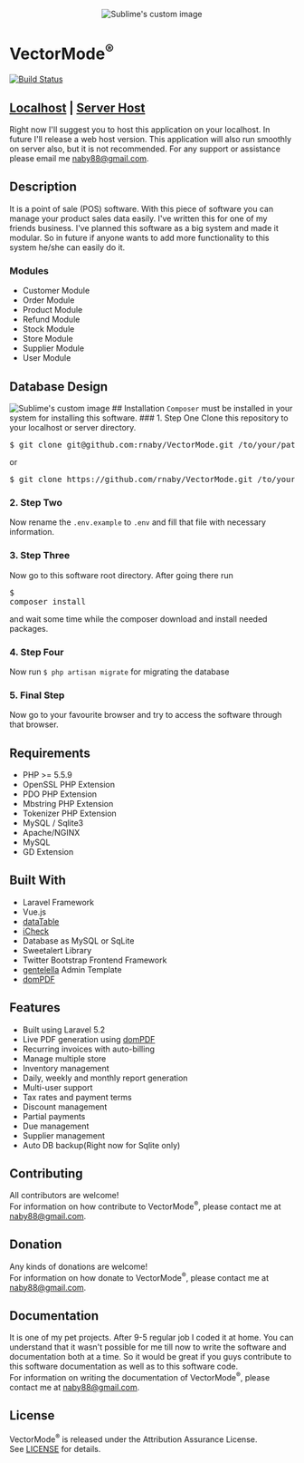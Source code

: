 <p align="center">
  <img src="https://raw.githubusercontent.com/rnaby/VectorMode/master/public/images/vectormode.png" alt="Sublime's custom image"/>
</p>

# VectorMode<sup>®</sup>

[![Build Status](https://travis-ci.org/rnaby/VectorMode.svg?branch=master)](https://travis-ci.org/rnaby/VectorMode)

## [Localhost](https://github.com/rnaby/VectorMode) | [Server Host](https://github.com/rnaby/VectorMode)

Right now I'll suggest you to host this application on your localhost. In future I'll release a web host version. This application will also run smoothly on server also, but it is not recommended. For any support or assistance please email  me naby88@gmail.com.

## Description
It is a point of sale (POS) software. With this piece of software you can manage your product sales data easily. I've written this for one of my friends business. I've planned this software as a big system and made it modular. So in future if anyone wants to add more functionality to this system he/she can easily do it.

### Modules
* Customer Module
* Order Module
* Product Module
* Refund Module
* Stock Module
* Store Module
* Supplier Module
* User Module

## Database Design
<img src="https://raw.githubusercontent.com/rnaby/VectorMode/master/public/images/db_vectormode.png" alt="Sublime's custom image"/>
## Installation
<code>Composer</code> must be installed in your system for installing this software.
### 1. Step One
Clone this repository to your localhost or server directory.
<pre>$ git clone git@github.com:rnaby/VectorMode.git /to/your/path</pre>
or
<pre>$ git clone https://github.com/rnaby/VectorMode.git /to/your/path</pre>

### 2. Step Two
Now rename the <code>.env.example</code> to <code>.env</code> and fill that file with necessary information.

### 3. Step Three
Now go to this software root directory. After going there run <pre>$ composer install</pre> and wait some time while the composer download and install needed packages.

### 4. Step Four
Now run <code>$ php artisan migrate</code> for migrating the database

### 5. Final Step
Now go to your favourite browser and try to access the software through that browser.

## Requirements
* PHP >= 5.5.9
* OpenSSL PHP Extension
* PDO PHP Extension
* Mbstring PHP Extension
* Tokenizer PHP Extension
* MySQL / Sqlite3
* Apache/NGINX
* MySQL
* GD Extension

## Built With
* Laravel Framework
* Vue.js
* [dataTable](https://datatables.net/)
* [iCheck](http://icheck.fronteed.com/)
* Database as MySQL or SqLite
* Sweetalert Library
* Twitter Bootstrap Frontend Framework
* [gentelella](https://github.com/puikinsh/gentelella) Admin Template
* [domPDF](https://dompdf.github.io/)

## Features
* Built using Laravel 5.2
* Live PDF generation using [domPDF](https://dompdf.github.io/)
* Recurring invoices with auto-billing
* Manage multiple store
* Inventory management
* Daily, weekly and monthly report generation
* Multi-user support
* Tax rates and payment terms
* Discount management
* Partial payments
* Due management
* Supplier management
* Auto DB backup(Right now for Sqlite only)

## Contributing
All contributors are welcome!  
For information on how contribute to VectorMode<sup>®</sup>, please contact me at naby88@gmail.com.

## Donation
Any kinds of donations are welcome!  
For information on how donate to VectorMode<sup>®</sup>, please contact me at naby88@gmail.com.

## Documentation
It is one of my pet projects. After 9-5 regular job I coded it at home. You can understand that it wasn't possible for me till now to write the software and documentation both at a time. So it would be great if you guys contribute to this software documentation as well as to this software code.  
For information on writing the documentation of VectorMode<sup>®</sup>, please contact me at naby88@gmail.com.

## License
VectorMode<sup>®</sup> is released under the Attribution Assurance License.  
See [LICENSE](LICENSE) for details.
